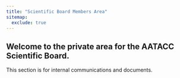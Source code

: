 ```yaml
---
title: "Scientific Board Members Area"
sitemap:
  exclude: true
---
```


## Welcome to the private area for the AATACC Scientific Board.

This section is for internal communications and documents.
<!-- force rebuild -->
